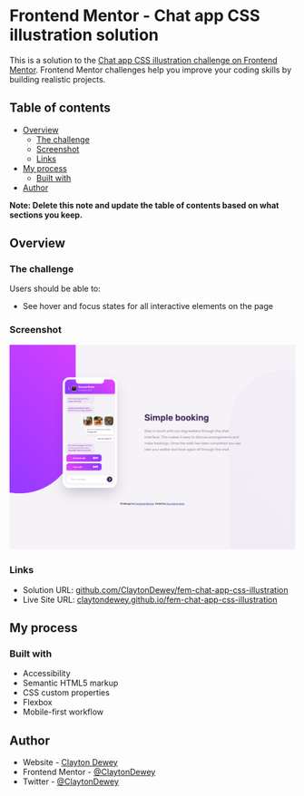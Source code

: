 # Frontend Mentor - Chat app CSS illustration solution

This is a solution to the [Chat app CSS illustration challenge on Frontend Mentor](https://www.frontendmentor.io/challenges/chat-app-css-illustration-O5auMkFqY). Frontend Mentor challenges help you improve your coding skills by building realistic projects.

## Table of contents

- [Overview](#overview)
  - [The challenge](#the-challenge)
  - [Screenshot](#screenshot)
  - [Links](#links)
- [My process](#my-process)
  - [Built with](#built-with)
- [Author](#author)

**Note: Delete this note and update the table of contents based on what sections you keep.**

## Overview

### The challenge

Users should be able to:

- See hover and focus states for all interactive elements on the page

### Screenshot

![](./screenshot.png)

### Links

- Solution URL: [github.com/ClaytonDewey/fem-chat-app-css-illustration](https://github.com/ClaytonDewey/fem-chat-app-css-illustration)
- Live Site URL: [claytondewey.github.io/fem-chat-app-css-illustration](https://claytondewey.github.io/fem-chat-app-css-illustration/)

## My process

### Built with

- Accessibility
- Semantic HTML5 markup
- CSS custom properties
- Flexbox
- Mobile-first workflow

## Author

- Website - [Clayton Dewey](https://www.claytondewey.com)
- Frontend Mentor - [@ClaytonDewey](https://www.frontendmentor.io/profile/ClaytonDewey)
- Twitter - [@ClaytonDewey](https://www.twitter.com/ClaytonDewey)
